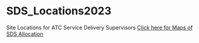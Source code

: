 # SDS_Locations2023
Site Locations for ATC Service Delivery Supervisors
[Click here for Maps of SDS Allocation](https://allankavuma.github.io/SDS_Locations2023/All_Allocations.html)
